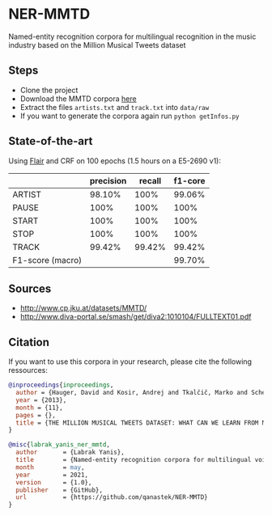 # NER-MMTD
Named-entity recognition corpora for multilingual recognition in the music industry based on the Million Musical Tweets dataset

## Steps

- Clone the project
- Download the MMTD corpora [here](http://www.cp.jku.at/datasets/MMTD/)
- Extract the files `artists.txt` and `track.txt` into `data/raw`
- If you want to generate the corpora again run `python getInfos.py`

## State-of-the-art

Using [Flair](https://github.com/flairNLP/flair) and CRF on 100 epochs (1.5 hours on a E5-2690 v1):

|                  | precision | recall | f1-core |
|------------------|-----------|--------|---------|
| ARTIST           | 98.10%    | 100%   | 99.06%  |
| PAUSE            | 100%      | 100%   | 100%    |
| START            | 100%      | 100%   | 100%    |
| STOP             | 100%      | 100%   | 100%    |
| TRACK            | 99.42%    | 99.42% | 99.42%  |
| F1-score (macro) |           |        | 99.70%  |

## Sources

- http://www.cp.jku.at/datasets/MMTD/
- http://www.diva-portal.se/smash/get/diva2:1010104/FULLTEXT01.pdf

## Citation

If you want to use this corpora in your research, please cite the following ressources:

```BibTeX
@inproceedings{inproceedings,
  author = {Hauger, David and Kosir, Andrej and Tkalčič, Marko and Schedl, Markus},
  year = {2013},
  month = {11},
  pages = {},
  title = {THE MILLION MUSICAL TWEETS DATASET: WHAT CAN WE LEARN FROM MICROBLOGS}
}

@misc{labrak_yanis_ner_mmtd,
  author       = {Labrak Yanis},
  title        = {Named-entity recognition corpora for multilingual voice recognition in the music industry},
  month        = may,
  year         = 2021,
  version      = {1.0},
  publisher    = {GitHub},
  url          = {https://github.com/qanastek/NER-MMTD}
}
```
